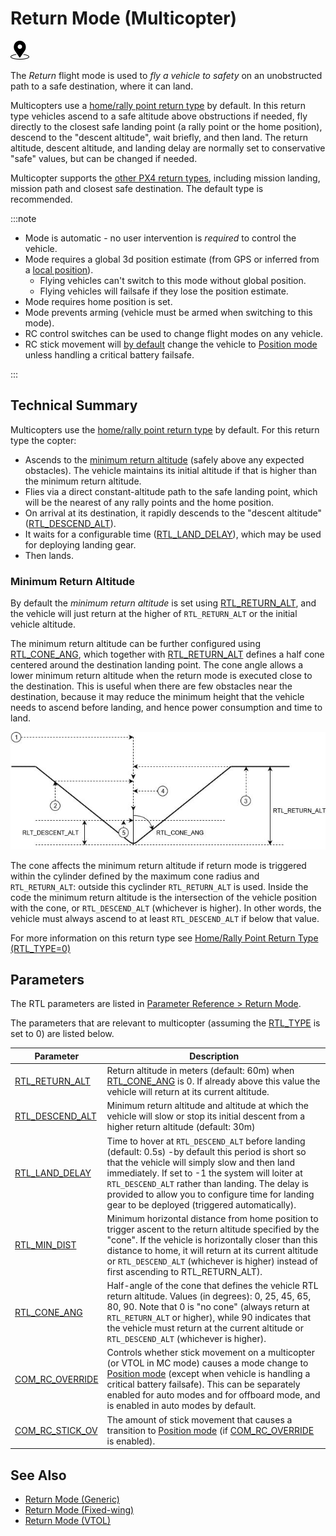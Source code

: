 # Return Mode (Multicopter)

<img src="../../assets/site/position_fixed.svg" title="Position fix required (e.g. GPS)" width="30px" />

The _Return_ flight mode is used to _fly a vehicle to safety_ on an unobstructed path to a safe destination, where it can land.

Multicopters use a [home/rally point return type](../flight_modes/return.md#home-rally-point-return-type-rtl-type-0) by default.
In this return type vehicles ascend to a safe altitude above obstructions if needed, fly directly to the closest safe landing point (a rally point or the home position), descend to the "descent altitude", wait briefly, and then land.
The return altitude, descent altitude, and landing delay are normally set to conservative "safe" values, but can be changed if needed.

Multicopter supports the [other PX4 return types](../flight_modes/return.md#return-types-rtl-type), including mission landing, mission path and closest safe destination.
The default type is recommended.

:::note

- Mode is automatic - no user intervention is _required_ to control the vehicle.
- Mode requires a global 3d position estimate (from GPS or inferred from a [local position](../ros/external_position_estimation.md#enabling-auto-modes-with-a-local-position)).
  - Flying vehicles can't switch to this mode without global position.
  - Flying vehicles will failsafe if they lose the position estimate.
- Mode requires home position is set.
- Mode prevents arming (vehicle must be armed when switching to this mode).
- RC control switches can be used to change flight modes on any vehicle.
- RC stick movement will [by default](#COM_RC_OVERRIDE) change the vehicle to [Position mode](../flight_modes_mc/position.md) unless handling a critical battery failsafe.

<!-- https://github.com/PX4/PX4-Autopilot/blob/main/src/modules/commander/ModeUtil/mode_requirements.cpp -->

:::

## Technical Summary

Multicopters use the [home/rally point return type](../flight_modes/return.md#home-rally-point-return-type-rtl-type-0) by default.
For this return type the copter:

- Ascends to the [minimum return altitude](#minimum-return-altitude) (safely above any expected obstacles).
  The vehicle maintains its initial altitude if that is higher than the minimum return altitude.
- Flies via a direct constant-altitude path to the safe landing point, which will be the nearest of any rally points and the home position.
- On arrival at its destination, it rapidly descends to the "descent altitude" ([RTL_DESCEND_ALT](#RTL_DESCEND_ALT)).
- It waits for a configurable time ([RTL_LAND_DELAY](#RTL_LAND_DELAY)), which may be used for deploying landing gear.
- Then lands.

### Minimum Return Altitude

By default the _minimum return altitude_ is set using [RTL_RETURN_ALT](#RTL_RETURN_ALT), and the vehicle will just return at the higher of `RTL_RETURN_ALT` or the initial vehicle altitude.

The minimum return altitude can be further configured using [RTL_CONE_ANG](#RTL_CONE_ANG), which together with [RTL_RETURN_ALT](#RTL_RETURN_ALT) defines a half cone centered around the destination landing point.
The cone angle allows a lower minimum return altitude when the return mode is executed close to the destination.
This is useful when there are few obstacles near the destination, because it may reduce the minimum height that the vehicle needs to ascend before landing, and hence power consumption and time to land.

![Return mode cone](../../assets/flying/rtl_cone.jpg)

The cone affects the minimum return altitude if return mode is triggered within the cylinder defined by the maximum cone radius and `RTL_RETURN_ALT`: outside this cyclinder `RTL_RETURN_ALT` is used.
Inside the code the minimum return altitude is the intersection of the vehicle position with the cone, or `RTL_DESCEND_ALT` (whichever is higher).
In other words, the vehicle must always ascend to at least `RTL_DESCEND_ALT` if below that value.

For more information on this return type see [Home/Rally Point Return Type (RTL_TYPE=0)](../flight_modes/return.md#home-rally-point-return-type-rtl-type-0)

## Parameters

The RTL parameters are listed in [Parameter Reference > Return Mode](../advanced_config/parameter_reference.md#return-mode).

The parameters that are relevant to multicopter (assuming the [RTL_TYPE](../advanced_config/parameter_reference.md#RTL_TYPE) is set to 0) are listed below.

| Parameter                                                                                                | Description                                                                                                                                                                                                                                                                                                                                                      |
| -------------------------------------------------------------------------------------------------------- | ---------------------------------------------------------------------------------------------------------------------------------------------------------------------------------------------------------------------------------------------------------------------------------------------------------------------------------------------------------------- |
| <a id="RTL_RETURN_ALT"></a>[RTL_RETURN_ALT](../advanced_config/parameter_reference.md#RTL_RETURN_ALT)    | Return altitude in meters (default: 60m) when [RTL_CONE_ANG](../advanced_config/parameter_reference.md#RTL_CONE_ANG) is 0. If already above this value the vehicle will return at its current altitude.                                                                                                                                                          |
| <a id="RTL_DESCEND_ALT"></a>[RTL_DESCEND_ALT](../advanced_config/parameter_reference.md#RTL_DESCEND_ALT) | Minimum return altitude and altitude at which the vehicle will slow or stop its initial descent from a higher return altitude (default: 30m)                                                                                                                                                                                                                     |
| <a id="RTL_LAND_DELAY"></a>[RTL_LAND_DELAY](../advanced_config/parameter_reference.md#RTL_LAND_DELAY)    | Time to hover at `RTL_DESCEND_ALT` before landing (default: 0.5s) -by default this period is short so that the vehicle will simply slow and then land immediately. If set to -1 the system will loiter at `RTL_DESCEND_ALT` rather than landing. The delay is provided to allow you to configure time for landing gear to be deployed (triggered automatically). |
| <a id="RTL_MIN_DIST"></a>[RTL_MIN_DIST](../advanced_config/parameter_reference.md#RTL_MIN_DIST)          | Minimum horizontal distance from home position to trigger ascent to the return altitude specified by the "cone". If the vehicle is horizontally closer than this distance to home, it will return at its current altitude or `RTL_DESCEND_ALT` (whichever is higher) instead of first ascending to RTL_RETURN_ALT).                                              |
| <a id="RTL_CONE_ANG"></a>[RTL_CONE_ANG](../advanced_config/parameter_reference.md#RTL_CONE_ANG)          | Half-angle of the cone that defines the vehicle RTL return altitude. Values (in degrees): 0, 25, 45, 65, 80, 90. Note that 0 is "no cone" (always return at `RTL_RETURN_ALT` or higher), while 90 indicates that the vehicle must return at the current altitude or `RTL_DESCEND_ALT` (whichever is higher).                                                     |
| <a id="COM_RC_OVERRIDE"></a>[COM_RC_OVERRIDE](../advanced_config/parameter_reference.md#COM_RC_OVERRIDE) | Controls whether stick movement on a multicopter (or VTOL in MC mode) causes a mode change to [Position mode](../flight_modes_mc/position.md) (except when vehicle is handling a critical battery failsafe). This can be separately enabled for auto modes and for offboard mode, and is enabled in auto modes by default.                                       |
| <a id="COM_RC_STICK_OV"></a>[COM_RC_STICK_OV](../advanced_config/parameter_reference.md#COM_RC_STICK_OV) | The amount of stick movement that causes a transition to [Position mode](../flight_modes_mc/position.md) (if [COM_RC_OVERRIDE](#COM_RC_OVERRIDE) is enabled).                                                                                                                                                                                                    |

## See Also

- [Return Mode (Generic)](../flight_modes/return.md)
- [Return Mode (Fixed-wing)](../flight_modes_fw/return.md)
- [Return Mode (VTOL)](../flight_modes_vtol/return.md)
